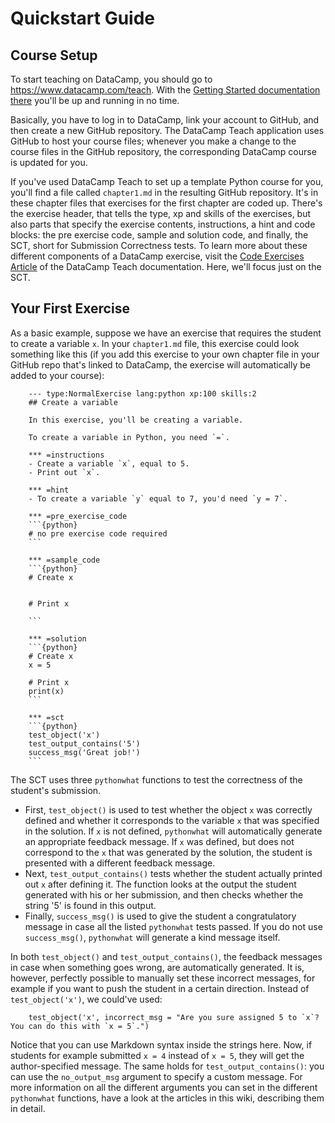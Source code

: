 Quickstart Guide
================

Course Setup
------------

To start teaching on DataCamp, you should go to https://www.datacamp.com/teach. With the [Getting Started documentation there](https://www.datacamp.com/teach/documentation#tab_getting_started) you'll be up and running in no time.

Basically, you have to log in to DataCamp, link your account to GitHub, and then create a new GitHub repository. The DataCamp Teach application uses GitHub to host your course files; whenever you make a change to the course files in the GitHub repository, the corresponding DataCamp course is updated for you.

If you've used DataCamp Teach to set up a template Python course for you, you'll find a file called `chapter1.md` in the resulting GitHub repository. It's in these chapter files that exercises for the first chapter are coded up. There's the exercise header, that tells the type, xp and skills of the exercises, but also parts that specify the exercise contents, instructions, a hint and code blocks: the pre exercise code, sample and solution code, and finally, the SCT, short for Submission Correctness tests. To learn more about these different components of a DataCamp exercise, visit the [Code Exercises Article](https://www.datacamp.com/teach/documentation#tab_code_exercises) of the DataCamp Teach documentation. Here, we'll focus just on the SCT.

Your First Exercise
-------------------

As a basic example, suppose we have an exercise that requires the student to create a variable `x`. In your `chapter1.md` file, this exercise could look something like this (if you add this exercise to your own chapter file in your GitHub repo that's linked to DataCamp, the exercise will automatically be added to your course):


		--- type:NormalExercise lang:python xp:100 skills:2
		## Create a variable

		In this exercise, you'll be creating a variable. 

		To create a variable in Python, you need `=`.

		*** =instructions
		- Create a variable `x`, equal to 5.
		- Print out `x`.

		*** =hint
		- To create a variable `y` equal to 7, you'd need `y = 7`.

		*** =pre_exercise_code
		```{python}
		# no pre exercise code required
		```

		*** =sample_code
		```{python}
		# Create x


		# Print x

		```

		*** =solution
		```{python}
		# Create x
		x = 5

		# Print x
		print(x)
		```

		*** =sct
		```{python}
		test_object('x')
		test_output_contains('5')
		success_msg('Great job!')
		```

The SCT uses three `pythonwhat` functions to test the correctness of the student's submission. 

- First, `test_object()` is used to test whether the object `x` was correctly defined and whether it corresponds to the variable `x` that was specified in the solution. If `x` is not defined, `pythonwhat` will automatically generate an appropriate feedback message. If `x` was defined, but does not correspond to the `x` that was generated by the solution, the student is presented with a different feedback message.
- Next, `test_output_contains()` tests whether the student actually printed out `x` after defining it. The function looks at the output the student generated with his or her submission, and then checks whether the string '5' is found in this output.
- Finally, `success_msg()` is used to give the student a congratulatory message in case all the listed `pythonwhat` tests passed. If you do not use `success_msg()`, `pythonwhat` will generate a kind message itself.

In both `test_object()` and `test_output_contains()`, the feedback messages in case when something goes wrong, are automatically generated. It is, however, perfectly possible to manually set these incorrect messages, for example if you want to push the student in a certain direction. Instead of `test_object('x')`, we could've used:

		test_object('x', incorrect_msg = "Are you sure assigned 5 to `x`? You can do this with `x = 5`.")

Notice that you can use Markdown syntax inside the strings here. Now, if students for example submitted `x = 4` instead of `x = 5`, they will get the author-specified message. The same holds for `test_output_contains()`: you can use the `no_output_msg` argument to specify a custom message. For more information on all the different arguments you can set in the different `pythonwhat` functions, have a look at the articles in this wiki, describing them in detail.



